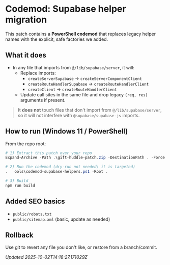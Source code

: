 # Codemod: Supabase helper migration

This patch contains a **PowerShell codemod** that replaces legacy helper names with the explicit, safe factories we added.

## What it does

- In any file that imports from `@/lib/supabase/server`, it will:
  - Replace imports:
    - `createServerSupabase` → `createServerComponentClient`
    - `createRouteHandlerSupabase` → `createRouteHandlerClient`
    - `createClient` → `createRouteHandlerClient`
  - Update call sites in the same file and drop legacy `(req, res)` arguments if present.

> It **does not** touch files that don't import from `@/lib/supabase/server`, so it will not interfere with `@supabase/supabase-js` imports.

## How to run (Windows 11 / PowerShell)

From the repo root:

```powershell
# 1) Extract this patch over your repo
Expand-Archive -Path .\gift-huddle-patch.zip -DestinationPath . -Force

# 2) Run the codemod (dry-run not needed; it is targeted)
.	ools\codemod-supabase-helpers.ps1 -Root .

# 3) Build
npm run build
```

## Added SEO basics
- `public/robots.txt`
- `public/sitemap.xml` (basic, update as needed)

## Rollback
Use git to revert any file you don't like, or restore from a branch/commit.

_Updated 2025-10-02T14:18:27.171029Z_
